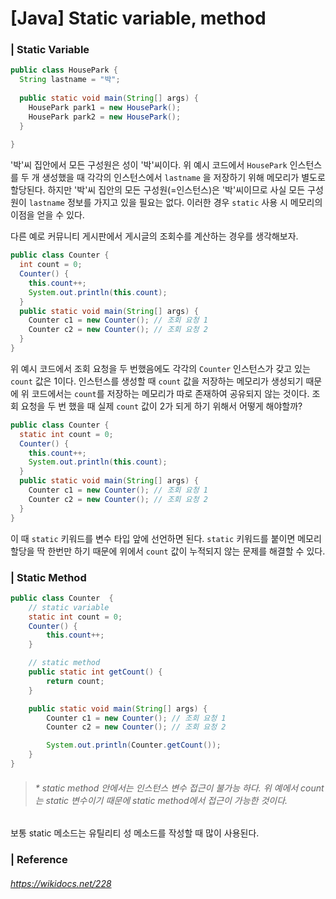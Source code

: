 # [Java] Static variable, method 



### | Static Variable 

```java
public class HousePark {
  String lastname = "박";
 	
  public static void main(String[] args) {
    HousePark park1 = new HousePark();
    HousePark park2 = new HousePark();
  }
  
}
```

'박'씨 집안에서 모든 구성원은 성이 '박'씨이다. 위 예시 코드에서 `HousePark` 인스턴스를 두 개 생성했을 때 각각의 인스턴스에서 `lastname` 을 저장하기 위해 메모리가 별도로 할당된다. 하지만 '박'씨 집안의 모든 구성원(=인스턴스)은 '박'씨이므로 사실 모든 구성원이 `lastname` 정보를 가지고 있을 필요는 없다. 이러한 경우 `static` 사용 시 메모리의 이점을 얻을 수 있다. 

다른 예로 커뮤니티 게시판에서 게시글의 조회수를 계산하는 경우를 생각해보자. 

```java
public class Counter {
  int count = 0;
  Counter() {
    this.count++;
    System.out.println(this.count);
  }
  public static void main(String[] args) {
    Counter c1 = new Counter(); // 조회 요청 1
    Counter c2 = new Counter(); // 조회 요청 2
  }
}
```

위 예시 코드에서 조회 요청을 두 번했음에도 각각의 `Counter` 인스턴스가 갖고 있는 `count` 값은 1이다. 인스턴스를 생성할 때 `count` 값을 저장하는 메모리가 생성되기 때문에 위 코드에서는 `count`를 저장하는 메모리가 따로 존재하여 공유되지 않는 것이다. 조회 요청을 두 번 했을 때 실제 `count` 값이 2가 되게 하기 위해서 어떻게 해야할까? 

```java
public class Counter {
  static int count = 0; 
  Counter() {
    this.count++;
    System.out.println(this.count);
  }
  public static void main(String[] args) {
    Counter c1 = new Counter(); // 조회 요청 1
    Counter c2 = new Counter(); // 조회 요청 2
  }
}
```

이 때 `static` 키워드를 변수 타입 앞에 선언하면 된다. `static` 키워드를 붙이면 메모리 할당을 딱 한번만 하기 때문에 위에서 `count` 값이 누적되지 않는 문제를 해결할 수 있다. 

### | Static Method 

```java
public class Counter  {
  	// static variable 
    static int count = 0;
    Counter() {
        this.count++;
    }

  	// static method 
    public static int getCount() {
        return count;
    }

    public static void main(String[] args) {
        Counter c1 = new Counter(); // 조회 요청 1
        Counter c2 = new Counter(); // 조회 요청 2

        System.out.println(Counter.getCount());
    }
}
```

> ###### \* static method 안에서는 인스턴스 변수 접근이 불가능 하다. 위 예에서 count는 static 변수이기 때문에 static method에서 접근이 가능한 것이다. 

보통 static 메소드는 유틸리티 성 메소드를 작성할 때 많이 사용된다. 

### | Reference

###### https://wikidocs.net/228 